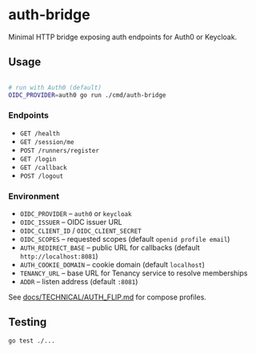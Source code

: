 # auth-bridge

Minimal HTTP bridge exposing auth endpoints for Auth0 or Keycloak.

## Usage
```bash

# run with Auth0 (default)
OIDC_PROVIDER=auth0 go run ./cmd/auth-bridge
```

### Endpoints
- `GET /health`
- `GET /session/me`
- `POST /runners/register`
- `GET /login`
- `GET /callback`
- `POST /logout`

### Environment
- `OIDC_PROVIDER` – `auth0` or `keycloak`
- `OIDC_ISSUER` – OIDC issuer URL
- `OIDC_CLIENT_ID` / `OIDC_CLIENT_SECRET`
- `OIDC_SCOPES` – requested scopes (default `openid profile email`)
- `AUTH_REDIRECT_BASE` – public URL for callbacks (default `http://localhost:8081`)
- `AUTH_COOKIE_DOMAIN` – cookie domain (default `localhost`)
- `TENANCY_URL` – base URL for Tenancy service to resolve memberships
- `ADDR` – listen address (default `:8081`)

See [docs/TECHNICAL/AUTH_FLIP.md](../../docs/TECHNICAL/AUTH_FLIP.md) for compose profiles.

## Testing
```bash
go test ./...
```
